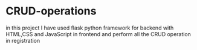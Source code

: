 # CRUD-operations
in this project I have used flask python  framework for backend with HTML,CSS and JavaScript in frontend and perform all the CRUD operation in registration 
